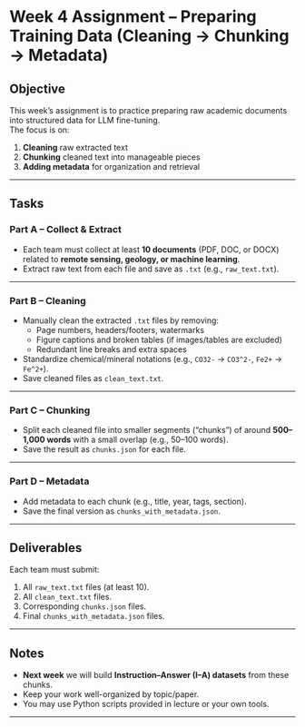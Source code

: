 # Week 4 Assignment – Preparing Training Data (Cleaning → Chunking → Metadata)

## Objective
This week’s assignment is to practice preparing raw academic documents into structured data for LLM fine-tuning.  
The focus is on:  
1. **Cleaning** raw extracted text  
2. **Chunking** cleaned text into manageable pieces  
3. **Adding metadata** for organization and retrieval  

---

## Tasks

### Part A – Collect & Extract
- Each team must collect at least **10 documents** (PDF, DOC, or DOCX) related to **remote sensing, geology, or machine learning**.  
- Extract raw text from each file and save as `.txt` (e.g., `raw_text.txt`).  

---

### Part B – Cleaning
- Manually clean the extracted `.txt` files by removing:
  - Page numbers, headers/footers, watermarks  
  - Figure captions and broken tables (if images/tables are excluded)  
  - Redundant line breaks and extra spaces  
- Standardize chemical/mineral notations (e.g., `CO32-` → `CO3^2-`, `Fe2+` → `Fe^2+`).  
- Save cleaned files as `clean_text.txt`.

---

### Part C – Chunking
- Split each cleaned file into smaller segments (“chunks”) of around **500–1,000 words** with a small overlap (e.g., 50–100 words).  
- Save the result as `chunks.json` for each file.  

---

### Part D – Metadata
- Add metadata to each chunk (e.g., title, year, tags, section).  
- Save the final version as `chunks_with_metadata.json`.  

---

## Deliverables
Each team must submit:  
1. All `raw_text.txt` files (at least 10).  
2. All `clean_text.txt` files.  
3. Corresponding `chunks.json` files.  
4. Final `chunks_with_metadata.json` files.  

---

## Notes
- **Next week** we will build **Instruction–Answer (I–A) datasets** from these chunks.  
- Keep your work well-organized by topic/paper.  
- You may use Python scripts provided in lecture or your own tools.  

---
